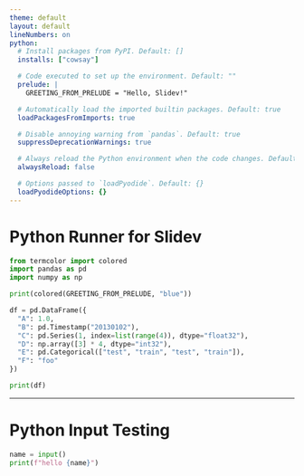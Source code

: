 ```yaml
---
theme: default
layout: default
lineNumbers: on
python:
  # Install packages from PyPI. Default: []
  installs: ["cowsay"]

  # Code executed to set up the environment. Default: ""
  prelude: |
    GREETING_FROM_PRELUDE = "Hello, Slidev!"

  # Automatically load the imported builtin packages. Default: true
  loadPackagesFromImports: true

  # Disable annoying warning from `pandas`. Default: true
  suppressDeprecationWarnings: true

  # Always reload the Python environment when the code changes. Default: false
  alwaysReload: false

  # Options passed to `loadPyodide`. Default: {}
  loadPyodideOptions: {}
---
```


# Python Runner for Slidev

```py {monaco-run}
from termcolor import colored
import pandas as pd
import numpy as np

print(colored(GREETING_FROM_PRELUDE, "blue"))

df = pd.DataFrame({
  "A": 1.0,
  "B": pd.Timestamp("20130102"),
  "C": pd.Series(1, index=list(range(4)), dtype="float32"),
  "D": np.array([3] * 4, dtype="int32"),
  "E": pd.Categorical(["test", "train", "test", "train"]),
  "F": "foo"
})

print(df)
```

---

# Python Input Testing

```py {monaco-run} {autorun: false}
name = input()
print(f"hello {name}")
```